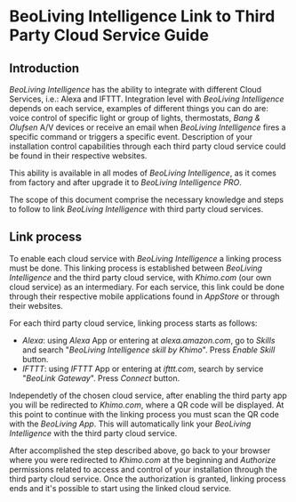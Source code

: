 # BeoLiving Intelligence Link to Third Party Cloud Service Guide

## Introduction

_BeoLiving Intelligence_ has the ability to integrate with different Cloud Services, i.e.: Alexa and IFTTT. Integration level with 
_BeoLiving Intelligence_ depends on each service, examples of different things you can do are: voice control of specific light or group of lights,
thermostats, _Bang & Olufsen_ A/V devices or receive an email when _BeoLiving Intelligence_ fires a specific command or triggers a specific event. 
Description of your installation control capabilities through each third party cloud service could be found in their respective websites. 

This ability is available in all modes of _BeoLiving Intelligence_, as it comes from factory and after upgrade it to _BeoLiving Intelligence PRO_.

The scope of this document comprise the necessary knowledge and steps to follow to link _BeoLiving Intelligence_ with third party cloud services.

## Link process

To enable each cloud service with _BeoLiving Intelligence_ a linking process must be done. This linking process is established between _BeoLiving 
Intelligence_ and the third party cloud service, with _Khimo.com_ (our own cloud service) as an intermediary. For each service, this link could be 
done through their respective mobile applications found in _AppStore_ or through their websites.

For each third party cloud service, linking process starts as follows:

+ _Alexa_: using _Alexa_ App or entering at _alexa.amazon.com_, go to _Skills_ and search "_BeoLiving Intelligence skill by Khimo_". Press _Enable
 Skill_ button.
+ _IFTTT_: using _IFTTT_ App or entering at _ifttt.com_, search by service "_BeoLink Gateway_". Press _Connect_ button.

Independetly of the chosen cloud service, after enabling the third party app you will be redirected to _Khimo.com_, where a QR code will be 
displayed. At this point to continue with the linking process you must scan the QR code with the _BeoLiving App_. This will automatically link 
your _BeoLiving Intelligence_ with the third party cloud service.

After accomplished the step described above, go back to your browser where you were redirected to _Khimo.com_ at the beginning and _Authorize_ 
permissions related to access and control of your installation through the third party cloud service. Once the authorization is granted, linking 
process ends and it's possible to start using the linked cloud service.
